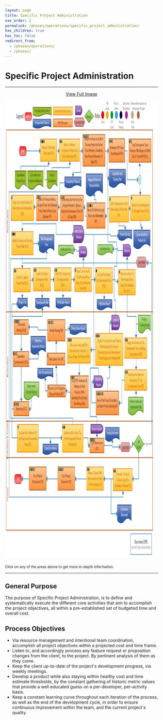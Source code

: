 ```yaml
---
layout: page
title: Specific Project Administration
nav_order: 2
permalink: /phases/operations/specific_project_administration/
has_children: true
has_toc: false
redirect_from:
  - /phases/operations/
  - /phases/
---
```


<head>
<script src="http://ajax.googleapis.com/ajax/libs/jquery/1.10.2/jquery.min.js"></script>
<script src="/assets/js/jquery.rwdImageMaps.min.js"></script>
</head>

# Specific Project Administration

<hr>

<p style="text-align:center;"><a href="/images/specific_project_administration.png" target="_blank">View Full Image</a></p>

<div>
	<img src="/images/specific_project_administration.png" width="1464" height="1504" usemap="#spa" alt="" />
	<map name="spa">
    <area target="" alt="P1" title="P1" href="/phases/operations/specific_project_administration/planification/p1/" coords="338,125,495,199" shape="rect">
    <area target="" alt="P2" title="P2" href="/phases/operations/specific_project_administration/planification/p2/" coords="523,127,715,200" shape="rect">
    <area target="" alt="P3" title="P3" href="/phases/operations/specific_project_administration/planification/p3/" coords="747,113,956,217" shape="rect">
    <area target="" alt="P4" title="P4" href="/phases/operations/specific_project_administration/planification/p4/" coords="994,124,1146,202" shape="rect">
    <area target="" alt="P5.1" title="P5.1" href="/phases/operations/specific_project_administration/planification/p5_1/" coords="1187,125,1400,200" shape="rect">
    <area target="" alt="P5.2" title="P5.2" href="/phases/operations/specific_project_administration/planification/p5_2/" coords="1203,313,1390,396" shape="rect">
    <area target="" alt="P6" title="P6" href="/phases/operations/specific_project_administration/planification/p6/" coords="996,317,1184,397" shape="rect">
    <area target="" alt="P7" title="P7" href="/phases/operations/specific_project_administration/planification/p7/" coords="782,336,958,416" shape="rect">
    <area target="" alt="P8" title="P8" href="/phases/operations/specific_project_administration/planification/p8/" coords="530,313,751,394" shape="rect">
    <area target="" alt="P9" title="P9" href="/phases/operations/specific_project_administration/planification/p9/" coords="301,310,508,393" shape="rect">
    <area target="" alt="P10" title="P10" href="/phases/operations/specific_project_administration/planification/p10/" coords="54,309,275,396" shape="rect">
    <area target="" alt="P11" title="P11" href="/phases/operations/specific_project_administration/planification/p11/" coords="61,431,270,508" shape="rect">
    <area target="" alt="P12" title="P12" href="/phases/operations/specific_project_administration/planification/p12/" coords="81,551,244,627" shape="rect">
    <area target="" alt="P13" title="P13" href="/phases/operations/specific_project_administration/planification/p13/" coords="271,551,434,625" shape="rect">
    <area target="" alt="P14" title="P14" href="/phases/operations/specific_project_administration/planification/p14/" coords="473,551,633,627" shape="rect">
    <area target="" alt="P15" title="P15" href="/phases/operations/specific_project_administration/planification/p15/" coords="667,548,830,626" shape="rect">
    <area target="" alt="P16" title="P16" href="/phases/operations/specific_project_administration/planification/p16/" coords="867,551,1030,631" shape="rect">
    <area target="" alt="P17" title="P17" href="/phases/operations/specific_project_administration/planification/p17/" coords="1086,556,1250,638" shape="rect">
    <area target="" alt="R1" title="R1" href="/phases/operations/specific_project_administration/realization/r1/" coords="1146,781,1361,847" shape="rect">
    <area target="" alt="R2" title="R2" href="/phases/operations/specific_project_administration/realization/r2/" coords="1146,887,1359,954" shape="rect">
    <area target="" alt="R3" title="R3" href="/phases/operations/specific_project_administration/realization/r3/" coords="872,957,1088,1033" shape="rect">
    <area target="" alt="R4" title="R4" href="/phases/operations/specific_project_administration/realization/r4/" coords="866,766,1130,869" shape="rect">
    <area target="" alt="R5" title="R5" href="/phases/operations/specific_project_administration/realization/r5/" coords="596,782,817,865" shape="rect">
    <area target="" alt="R6" title="R6" href="/phases/operations/specific_project_administration/realization/r6/" coords="625,905,797,1011" shape="rect">
    <area target="" alt="R7" title="R7" href="/phases/operations/specific_project_administration/realization/r7/" coords="393,927,588,991" shape="rect">
    <area target="" alt="R8" title="R8" href="/phases/operations/specific_project_administration/realization/r8/" coords="398,824,577,873" shape="rect">
    <area target="" alt="R9" title="R9" href="/phases/operations/specific_project_administration/realization/r9/" coords="405,722,575,789" shape="rect">
    <area target="" alt="R10" title="R10" href="/phases/operations/specific_project_administration/realization/r10/" coords="87,720,223,767" shape="rect">
    <area target="" alt="R11" title="R11" href="/phases/operations/specific_project_administration/realization/r11/" coords="69,819,235,885" shape="rect">
    <area target="" alt="R12" title="R12" href="/phases/operations/specific_project_administration/realization/r12/" coords="78,989,228,1037" shape="rect">
    <area target="" alt="E1" title="E1" href="/phases/operations/specific_project_administration/evaluation_and_control/e1/" coords="117,1067,321,1157" shape="rect">
    <area target="" alt="E2" title="E2" href="/phases/operations/specific_project_administration/evaluation_and_control/e2/" coords="546,1066,749,1155" shape="rect">
    <area target="" alt="E3" title="E3" href="/phases/operations/specific_project_administration/evaluation_and_control/e3/" coords="810,1111,950,1163" shape="rect">
    <area target="" alt="C1" title="C1" href="/phases/operations/specific_project_administration/closure/c1/" coords="1034,1207,1222,1288" shape="rect">
    <area target="" alt="C2" title="C2" href="/phases/operations/specific_project_administration/closure/c2/" coords="772,1198,958,1293" shape="rect">
    <area target="" alt="C3" title="C3" href="/phases/operations/specific_project_administration/closure/c3/" coords="505,1207,668,1280" shape="rect">
    <area target="" alt="C4" title="C4" href="/phases/operations/specific_project_administration/closure/c4/" coords="231,1204,393,1280" shape="rect">
    <area target="" alt="" title="" href="/documents/acceptance_protocol.doc" coords="563,243,735,294" shape="rect">
    <area target="" alt="" title="" href="/documents/assigned_roles_and_responsibilities.doc" coords="766,230,943,319" shape="rect">
    <area target="" alt="" title="" href="/documents/acquisition_and_training_plan.doc" coords="990,217,1165,291" shape="rect">
    <area target="" alt="" title="" href="/documents/cycles_and_work_product_list.doc" coords="1223,416,1401,491" shape="rect">
    <area target="" alt="" title="" href="/documents/product_backlog.doc" coords="1078,416,1219,468" shape="rect">
    <area target="" alt="" title="" href="/documents/risk_management_plan.doc" coords="315,425,482,511" shape="rect">
    <area target="" alt="" title="" href="/documents/project_plan.doc" coords="113,641,221,692" shape="rect">
    <area target="" alt="" title="" href="/documents/development_plan.doc" coords="283,641,431,693" shape="rect">
    <area target="" alt="" title="" href="/documents/verification_plan.doc" coords="474,640,642,692" shape="rect">
    <area target="" alt="" title="" href="/documents/validation_report.doc" coords="870,644,1039,698" shape="rect">
    <area target="" alt="" title="" href="/documents/weekly_status_report.doc" coords="611,722,795,776" shape="rect">
    <area target="" alt="" title="" href="/documents/user_documentation.doc" coords="301,869,470,927" shape="rect">
    <area target="" alt="" title="" href="/documents/pointers_and_agreements_minute.doc" coords="237,768,400,844" shape="rect">
    <area target="" alt="" title="" href="/documents/corrective_actions.doc" coords="349,1117,523,1178" shape="rect">
    <area target="" alt="" title="" href="/documents/tracing_document.doc" coords="954,1062,1101,1132" shape="rect">
    <area target="" alt="" title="" href="/documents/acceptance_document.doc" coords="1059,1310,1218,1401" shape="rect">
  </map>
</div>

<script>$(document).ready(function(e) {	$('img[usemap]').rwdImageMaps();});</script>

<sub>Click on any of the areas above to get more in-depth information.</sub>

<hr>

## General Purpose
The purpose of Specific Project Administration, is to define and systematically execute the different core activities that aim to accomplish the project objectives,  all within a pre-established set of budgeted time and overall cost.

## Process Objectives
* Via resource management and intentional team coordination, accomplish all project objectives within a projected cost and time frame.
* Listen to, and accordingly process any feature request or proposition changes from the client, to the project. By pertinent analysis of them as they come.
* Keep the client up-to-date of the project's development progress, via weekly meetings.
* Develop a product while also staying within healthy cost and time estimate thresholds, by the constant gathering of historic metric values that provide a well educated guess on a per-developer, per-activity basis.
* Keep a constant learning curve throughout each iteration of the process, as well as the end of the development cycle, in order to ensure continuous improvement within the team, and the current project's quality.